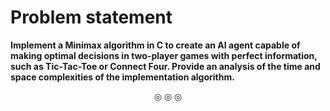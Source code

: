 # Problem statement
**Implement a Minimax algorithm in C to create an AI agent capable of making optimal decisions in two-player games with perfect information,**
**such as Tic-Tac-Toe or Connect Four. Provide an analysis of the time and space complexities of the implementation algorithm.**

<p align = "center">
&#9678; &#9678; &#9678;
</p>
